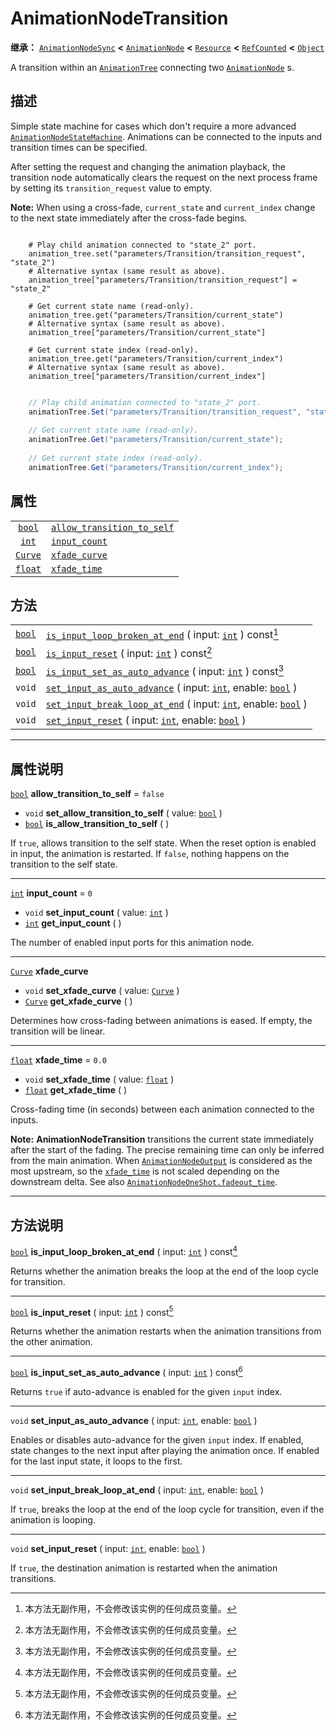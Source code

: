 <!-- ⚠ 请勿编辑本文件 ⚠ -->
<!-- 本文档使用脚本从 WeDot 引擎源码仓库生成。 -->
<!-- 生成脚本：https://github.com/WeDot-Engine/WeDot/tree/master/doc/tools/make_md.py； -->
<!-- 原文件：https://github.com/WeDot-Engine/WeDot/tree/master/doc/classes/AnimationNodeTransition.xml。 -->

<div id="_class_animationnodetransition"></div>

# AnimationNodeTransition

**继承：** [`AnimationNodeSync`](class_animationnodesync.md) **<** [`AnimationNode`](class_animationnode.md) **<** [`Resource`](class_resource.md) **<** [`RefCounted`](class_refcounted.md) **<** [`Object`](class_object.md)

A transition within an [`AnimationTree`](class_animationtree.md) connecting two [`AnimationNode`](class_animationnode.md) s.

## 描述

Simple state machine for cases which don't require a more advanced [`AnimationNodeStateMachine`](class_animationnodestatemachine.md). Animations can be connected to the inputs and transition times can be specified.

After setting the request and changing the animation playback, the transition node automatically clears the request on the next process frame by setting its `transition_request` value to empty.

 **Note:** When using a cross-fade, `current_state` and `current_index` change to the next state immediately after the cross-fade begins.



```gdscript

    # Play child animation connected to "state_2" port.
    animation_tree.set("parameters/Transition/transition_request", "state_2")
    # Alternative syntax (same result as above).
    animation_tree["parameters/Transition/transition_request"] = "state_2"
    
    # Get current state name (read-only).
    animation_tree.get("parameters/Transition/current_state")
    # Alternative syntax (same result as above).
    animation_tree["parameters/Transition/current_state"]
    
    # Get current state index (read-only).
    animation_tree.get("parameters/Transition/current_index")
    # Alternative syntax (same result as above).
    animation_tree["parameters/Transition/current_index"]
```

```csharp

    // Play child animation connected to "state_2" port.
    animationTree.Set("parameters/Transition/transition_request", "state_2");
    
    // Get current state name (read-only).
    animationTree.Get("parameters/Transition/current_state");
    
    // Get current state index (read-only).
    animationTree.Get("parameters/Transition/current_index");
```







## 属性

|||
|:-:|:--|
| [`bool`](class_bool.md)   | [`allow_transition_to_self`](class_animationnodetransition.md#class_animationnodetransition_property_allow_transition_to_self) | ``false`` |
| [`int`](class_int.md)     | [`input_count`](class_animationnodetransition.md#class_animationnodetransition_property_input_count)                           | ``0``     |
| [`Curve`](class_curve.md) | [`xfade_curve`](class_animationnodetransition.md#class_animationnodetransition_property_xfade_curve)                           |           |
| [`float`](class_float.md) | [`xfade_time`](class_animationnodetransition.md#class_animationnodetransition_property_xfade_time)                             | ``0.0``   |

## 方法

|||
|:-:|:--|
| [`bool`](class_bool.md) | [`is_input_loop_broken_at_end`](class_animationnodetransition.md#class_animationnodetransition_method_is_input_loop_broken_at_end) ( input: [`int`](class_int.md) ) const[^const]                    |
| [`bool`](class_bool.md) | [`is_input_reset`](class_animationnodetransition.md#class_animationnodetransition_method_is_input_reset) ( input: [`int`](class_int.md) ) const[^const]                                              |
| [`bool`](class_bool.md) | [`is_input_set_as_auto_advance`](class_animationnodetransition.md#class_animationnodetransition_method_is_input_set_as_auto_advance) ( input: [`int`](class_int.md) ) const[^const]                  |
| `void`                  | [`set_input_as_auto_advance`](class_animationnodetransition.md#class_animationnodetransition_method_set_input_as_auto_advance) ( input: [`int`](class_int.md), enable: [`bool`](class_bool.md) )     |
| `void`                  | [`set_input_break_loop_at_end`](class_animationnodetransition.md#class_animationnodetransition_method_set_input_break_loop_at_end) ( input: [`int`](class_int.md), enable: [`bool`](class_bool.md) ) |
| `void`                  | [`set_input_reset`](class_animationnodetransition.md#class_animationnodetransition_method_set_input_reset) ( input: [`int`](class_int.md), enable: [`bool`](class_bool.md) )                         |

<!-- rst-class:: classref-section-separator -->

---

## 属性说明

<div id="_class_animationnodetransition_property_allow_transition_to_self"></div>

[`bool`](class_bool.md) **allow_transition_to_self** = ``false`` <div id="class_animationnodetransition_property_allow_transition_to_self"></div>

- `void` **set_allow_transition_to_self** ( value: [`bool`](class_bool.md) )
- [`bool`](class_bool.md) **is_allow_transition_to_self** ( )

If `true`, allows transition to the self state. When the reset option is enabled in input, the animation is restarted. If `false`, nothing happens on the transition to the self state.

<!-- rst-class:: classref-item-separator -->

---

<div id="_class_animationnodetransition_property_input_count"></div>

[`int`](class_int.md) **input_count** = ``0`` <div id="class_animationnodetransition_property_input_count"></div>

- `void` **set_input_count** ( value: [`int`](class_int.md) )
- [`int`](class_int.md) **get_input_count** ( )

The number of enabled input ports for this animation node.

<!-- rst-class:: classref-item-separator -->

---

<div id="_class_animationnodetransition_property_xfade_curve"></div>

[`Curve`](class_curve.md) **xfade_curve** <div id="class_animationnodetransition_property_xfade_curve"></div>

- `void` **set_xfade_curve** ( value: [`Curve`](class_curve.md) )
- [`Curve`](class_curve.md) **get_xfade_curve** ( )

Determines how cross-fading between animations is eased. If empty, the transition will be linear.

<!-- rst-class:: classref-item-separator -->

---

<div id="_class_animationnodetransition_property_xfade_time"></div>

[`float`](class_float.md) **xfade_time** = ``0.0`` <div id="class_animationnodetransition_property_xfade_time"></div>

- `void` **set_xfade_time** ( value: [`float`](class_float.md) )
- [`float`](class_float.md) **get_xfade_time** ( )

Cross-fading time (in seconds) between each animation connected to the inputs.

 **Note:** **AnimationNodeTransition** transitions the current state immediately after the start of the fading. The precise remaining time can only be inferred from the main animation. When [`AnimationNodeOutput`](class_animationnodeoutput.md) is considered as the most upstream, so the [`xfade_time`](class_animationnodetransition.md#class_animationnodetransition_property_xfade_time) is not scaled depending on the downstream delta. See also [`AnimationNodeOneShot.fadeout_time`](class_animationnodeoneshot.md#class_animationnodeoneshot_property_fadeout_time).

<!-- rst-class:: classref-section-separator -->

---

## 方法说明

<div id="_class_animationnodetransition_method_is_input_loop_broken_at_end"></div>

[`bool`](class_bool.md) **is_input_loop_broken_at_end** ( input: [`int`](class_int.md) ) const[^const]<div id="class_animationnodetransition_method_is_input_loop_broken_at_end"></div>

Returns whether the animation breaks the loop at the end of the loop cycle for transition.

<!-- rst-class:: classref-item-separator -->

---

<div id="_class_animationnodetransition_method_is_input_reset"></div>

[`bool`](class_bool.md) **is_input_reset** ( input: [`int`](class_int.md) ) const[^const]<div id="class_animationnodetransition_method_is_input_reset"></div>

Returns whether the animation restarts when the animation transitions from the other animation.

<!-- rst-class:: classref-item-separator -->

---

<div id="_class_animationnodetransition_method_is_input_set_as_auto_advance"></div>

[`bool`](class_bool.md) **is_input_set_as_auto_advance** ( input: [`int`](class_int.md) ) const[^const]<div id="class_animationnodetransition_method_is_input_set_as_auto_advance"></div>

Returns `true` if auto-advance is enabled for the given `input` index.

<!-- rst-class:: classref-item-separator -->

---

<div id="_class_animationnodetransition_method_set_input_as_auto_advance"></div>

`void` **set_input_as_auto_advance** ( input: [`int`](class_int.md), enable: [`bool`](class_bool.md) )<div id="class_animationnodetransition_method_set_input_as_auto_advance"></div>

Enables or disables auto-advance for the given `input` index. If enabled, state changes to the next input after playing the animation once. If enabled for the last input state, it loops to the first.

<!-- rst-class:: classref-item-separator -->

---

<div id="_class_animationnodetransition_method_set_input_break_loop_at_end"></div>

`void` **set_input_break_loop_at_end** ( input: [`int`](class_int.md), enable: [`bool`](class_bool.md) )<div id="class_animationnodetransition_method_set_input_break_loop_at_end"></div>

If `true`, breaks the loop at the end of the loop cycle for transition, even if the animation is looping.

<!-- rst-class:: classref-item-separator -->

---

<div id="_class_animationnodetransition_method_set_input_reset"></div>

`void` **set_input_reset** ( input: [`int`](class_int.md), enable: [`bool`](class_bool.md) )<div id="class_animationnodetransition_method_set_input_reset"></div>

If `true`, the destination animation is restarted when the animation transitions.

[^virtual]: 本方法通常需要用户覆盖才能生效。
[^const]: 本方法无副作用，不会修改该实例的任何成员变量。
[^vararg]: 本方法除了能接受在此处描述的参数外，还能够继续接受任意数量的参数。
[^constructor]: 本方法用于构造某个类型。
[^static]: 调用本方法无需实例，可直接使用类名进行调用。
[^operator]: 本方法描述的是使用本类型作为左操作数的有效运算符。
[^bitfield]: 这个值是由下列位标志构成位掩码的整数。
[^void]: 无返回值。
